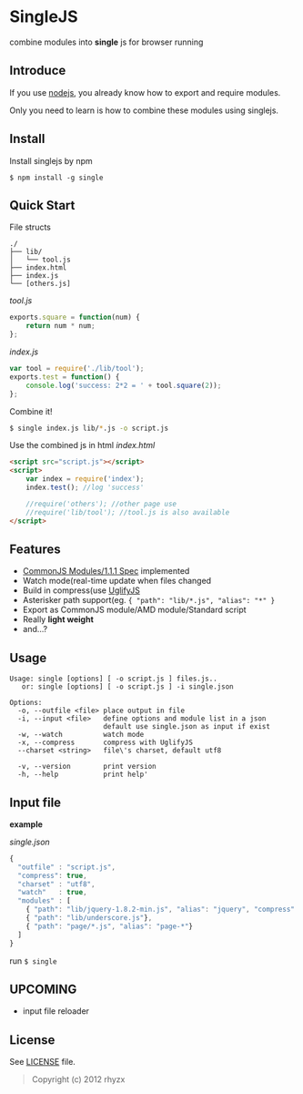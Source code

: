 SingleJS
========

combine modules into **single** js for browser running


Introduce
---------

If you use [nodejs](http://nodejs.org/), you already know how to export and require modules.

Only you need to learn is how to combine these modules using singlejs.




Install
-------

Install singlejs by npm

    $ npm install -g single



Quick Start
-----------

File structs
```
./
├── lib/
│   └── tool.js
├── index.html
├── index.js
└── [others.js]
```


*tool.js*
```js
exports.square = function(num) {
    return num * num;
};
```


*index.js*
```js
var tool = require('./lib/tool');
exports.test = function() {
    console.log('success: 2*2 = ' + tool.square(2));
};
```


Combine it!
```sh
$ single index.js lib/*.js -o script.js
```


Use the combined js in html *index.html*
```html
<script src="script.js"></script>
<script>
    var index = require('index');
    index.test(); //log 'success'

    //require('others'); //other page use
    //require('lib/tool'); //tool.js is also available
</script>
```



Features
--------

- [CommonJS Modules/1.1.1 Spec](http://wiki.commonjs.org/wiki/Modules/1.1.1) implemented
- Watch mode(real-time update when files changed
- Build in compress(use [UglifyJS](https://github.com/mishoo/UglifyJS2)
- Asterisker path support(eg. `{ "path": "lib/*.js", "alias": "*" }`
- Export as CommonJS module/AMD module/Standard script
- Really **light weight**
- and...?


Usage
-----

```
Usage: single [options] [ -o script.js ] files.js..
   or: single [options] [ -o script.js ] -i single.json

Options:
  -o, --outfile <file> place output in file
  -i, --input <file>   define options and module list in a json
                       default use single.json as input if exist
  -w, --watch          watch mode
  -x, --compress       compress with UglifyJS
  --charset <string>   file\'s charset, default utf8

  -v, --version        print version
  -h, --help           print help'
```

Input file
----------

**example**

*single.json*

```js
{
  "outfile" : "script.js",
  "compress": true,
  "charset" : "utf8",
  "watch"   : true,
  "modules" : [
    { "path": "lib/jquery-1.8.2-min.js", "alias": "jquery", "compress": false },
    { "path": "lib/underscore.js"},
    { "path": "page/*.js", "alias": "page-*"}
  ]
}
```

run `$ single`


UPCOMING
---------

 - input file reloader


License
-------

See [LICENSE](https://github.com/rhyzx/single/blob/master/LICENSE "License") file.

> Copyright (c) 2012 rhyzx
